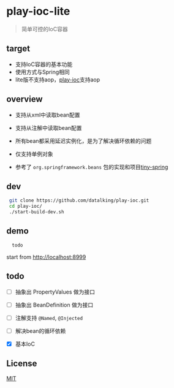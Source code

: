 # play-ioc-lite   
>简单可控的IoC容器  

## target
- 支持IoC容器的基本功能
- 使用方式与Spring相同
- lite版不支持aop，[play-ioc](https://github.com/datalking/play-ioc)支持aop

## overview
- 支持从xml中读取bean配置
- 支持从注解中读取bean配置
- 所有bean都采用延迟实例化，是为了解决循环依赖的问题
- 仅支持单例对象  

- 参考了 `org.springframework.beans` 包的实现和项目[tiny-spring](https://github.com/code4craft/tiny-spring)

## dev 
```sh
 git clone https://github.com/datalking/play-ioc.git
 cd play-ioc/
 ./start-build-dev.sh
```

## demo
```sh
  todo
```

start from [http://localhost:8999](http://localhost:8999)

## todo

- [ ] 抽象出 PropertyValues 做为接口   
- [ ] 抽象出 BeanDefinition 做为接口   
- [ ] 注解支持 `@Named`, `@Injected`   
- [ ] 解决bean的循环依赖   

- [x] 基本IoC


## License

[MIT](http://opensource.org/licenses/MIT)




